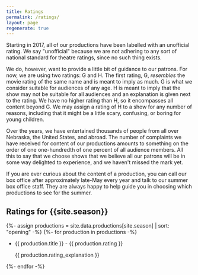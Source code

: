 ```yaml
---
title: Ratings
permalink: /ratings/
layout: page
regenerate: true
---
```


Starting in 2017, all of our productions have been labelled with an unofficial rating. We say "unofficial" because we are not adhering to any sort of national standard for theatre ratings, since no such thing exists.

We do, however, want to provide a little bit of guidance to our patrons. For now, we are using two ratings: G and H. The first rating, G, *resembles* the movie rating of the same name and is meant to imply as much. G is what we consider suitable for audiences of any age. H is meant to imply that the show may not be suitable for all audiences and an explanation is given next to the rating. We have no higher rating than H, so it encompasses all content beyond G. We may assign a rating of H to a show for any number of reasons, including that it might be a little scary, confusing, or boring for young children.

Over the years, we have entertained thousands of people from all over Nebraska, the United States, and abroad. The number of complaints we have received for content of our productions amounts to something on the order of one one-hundredth of one percent of all audience members. All this to say that we choose shows that we believe all our patrons will be in some way delighted to experience, and we haven't missed the mark yet.

If you are ever curious about the content of a production, you can call our box office after approximately late-May every year and talk to our summer box office staff. They are always happy to help guide you in choosing which productions to see for the summer.

## Ratings for {{site.season}}

{%- assign productions = site.data.productions[site.season] | sort: "opening" -%}
{%- for production in productions -%}
  * {{ production.title }} - {{ production.rating }}

    {{ production.rating_explanation }}

{%- endfor -%}
